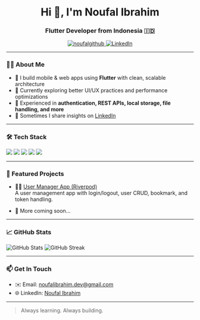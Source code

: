 <h1 align="center">Hi 👋, I'm Noufal Ibrahim</h1>
<h3 align="center">Flutter Developer from Indonesia 🇮🇩</h3>

<p align="center">
  <a href="https://github.com/Noufalgithub">
    <img src="https://komarev.com/ghpvc/?username=noufalgithub&label=Profile%20views&color=0e75b6&style=flat" alt="noufalgithub" />
  </a>
  <a href="https://linkedin.com/in/noufal-ibrahim-93b718147/">
    <img src="https://img.shields.io/badge/LinkedIn-Noufal%20Ibrahim-blue?logo=linkedin" alt="LinkedIn" />
  </a>
</p>

---

### 👨‍💻 About Me

- 🔭 I build mobile & web apps using **Flutter** with clean, scalable architecture  
- 🌱 Currently exploring better UI/UX practices and performance optimizations  
- 🧰 Experienced in **authentication, REST APIs, local storage, file handling, and more**
- 📝 Sometimes I share insights on [LinkedIn](https://linkedin.com/in/noufal-ibrahim-93b718147/)

---

### 🛠️ Tech Stack

<p align="left">
  <img src="https://img.shields.io/badge/Dart-0175C2?style=for-the-badge&logo=dart&logoColor=white"/>
  <img src="https://img.shields.io/badge/Flutter-02569B?style=for-the-badge&logo=flutter&logoColor=white"/>
  <img src="https://img.shields.io/badge/Firebase-FFCA28?style=for-the-badge&logo=firebase&logoColor=black"/>
  <img src="https://img.shields.io/badge/SQLite-003B57?style=for-the-badge&logo=sqlite&logoColor=white"/>
  <img src="https://img.shields.io/badge/Git-181717?style=for-the-badge&logo=git&logoColor=white"/>
</p>

---

### 📌 Featured Projects

- 🧑‍💼 [User Manager App (Riverpod)](https://github.com/Noufalgithub/user_manager_app_riverpod)  
  A user management app with login/logout, user CRUD, bookmark, and token handling.

- 💼 More coming soon...

---

### 📈 GitHub Stats

<p align="left">
  <img src="https://github-readme-stats.vercel.app/api?username=noufalgithub&show_icons=true&theme=tokyonight" alt="GitHub Stats"/>
  <img src="https://github-readme-streak-stats.herokuapp.com/?user=noufalgithub&theme=tokyonight" alt="GitHub Streak"/>
</p>

---

### 📫 Get In Touch

- ✉️ Email: noufalibrahim.dev@gmail.com  
- 🌐 LinkedIn: [Noufal Ibrahim](https://www.linkedin.com/in/noufal-ibrahim-93b718147/)

---

> Always learning. Always building.
